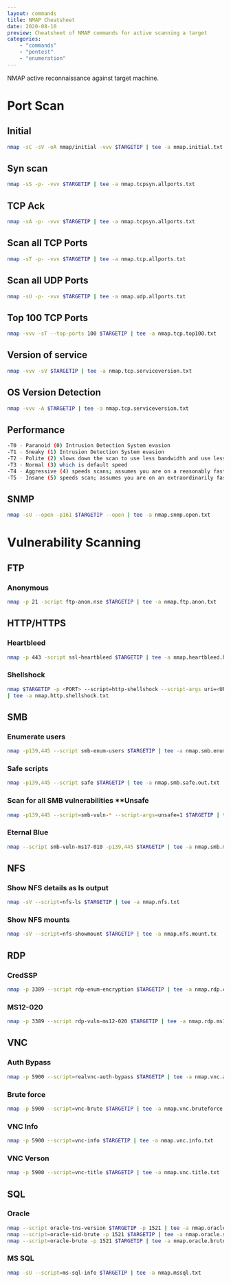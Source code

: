```yaml
---
layout: commands
title: NMAP Cheatsheet
date: 2020-08-10
preview: Cheatsheet of NMAP commands for active scanning a target
categories: 
    - "commands"
    - "pentest"
    - "enumeration"
---
```


NMAP active reconnaissance against target machine.

# Port Scan

## Initial

```bash
nmap -sC -sV -oA nmap/initial -vvv $TARGETIP | tee -a nmap.initial.txt
```

## Syn scan

```bash
nmap -sS -p- -vvv $TARGETIP | tee -a nmap.tcpsyn.allports.txt
```

## TCP Ack

```bash
nmap -sA -p- -vvv $TARGETIP | tee -a nmap.tcpsyn.allports.txt
```

## Scan all TCP Ports

```bash
nmap -sT -p- -vvv $TARGETIP | tee -a nmap.tcp.allports.txt
```

## Scan all UDP Ports

```bash
nmap -sU -p- -vvv $TARGETIP | tee -a nmap.udp.allports.txt
```

## Top 100 TCP Ports

```bash
nmap -vvv -sT --top-ports 100 $TARGETIP | tee -a nmap.tcp.top100.txt
```

## Version of service

```bash
nmap -vvv -sV $TARGETIP | tee -a nmap.tcp.serviceversion.txt
```

## OS Version Detection

```bash
nmap -vvv -A $TARGETIP | tee -a nmap.tcp.serviceversion.txt
```

## Performance

```bash
-T0 - Paranoid (0) Intrusion Detection System evasion
-T1 - Sneaky (1) Intrusion Detection System evasion
-T2 - Polite (2) slows down the scan to use less bandwidth and use less target machine resources
-T3 - Normal (3) which is default speed 
-T4 - Aggressive (4) speeds scans; assumes you are on a reasonably fast and reliable network 
-T5 - Insane (5) speeds scan; assumes you are on an extraordinarily fast network
```

## SNMP

```bash
nmap -sU --open -p161 $TARGETIP --open | tee -a nmap.snmp.open.txt
```

# Vulnerability Scanning

## FTP

### Anonymous

```bash
nmap -p 21 -script ftp-anon.nse $TARGETIP | tee -a nmap.ftp.anon.txt
```

## HTTP/HTTPS

### Heartbleed

```bash
nmap -p 443 -script ssl-heartbleed $TARGETIP | tee -a nmap.heartbleed.https.txt
```

### Shellshock

```bash
nmap $TARGETIP -p <PORT> --script=http-shellshock --script-args uri=<URI PATH> 
| tee -a nmap.http.shellshock.txt
```

## SMB

### Enumerate users

```bash
nmap -p139,445 --script smb-enum-users $TARGETIP | tee -a nmap.smb.enumusers.txt
```

### Safe scripts

```bash
nmap -p139,445 --script safe $TARGETIP | tee -a nmap.smb.safe.out.txt
```

### Scan for all SMB vulnerabilities **Unsafe

```bash
nmap -p139,445 --script=smb-vuln-* --script-args=unsafe=1 $TARGETIP | tee -a nmap.smb.vulns.txt
```

### Eternal Blue

```bash
nmap --script smb-vuln-ms17-010 -p139,445 $TARGETIP | tee -a nmap.smb.ms17-010.out.txt
```

## NFS

### Show NFS details as ls output
```bash
nmap -sV --script=nfs-ls $TARGETIP | tee -a nmap.nfs.txt
```

### Show NFS mounts

```bash
nmap -sV --script=nfs-showmount $TARGETIP | tee -a nmap.nfs.mount.tx
```

## RDP

### CredSSP

```bash
nmap -p 3389 --script rdp-enum-encryption $TARGETIP | tee -a nmap.rdp.credssp.txt
```

### MS12-020

```bash
nmap -p 3389 --script rdp-vuln-ms12-020 $TARGETIP | tee -a nmap.rdp.ms12-020.txt
```

## VNC

### Auth Bypass
```bash
nmap -p 5900 --script=realvnc-auth-bypass $TARGETIP | tee -a nmap.vnc.authbypass.txt
```

### Brute force
```bash
nmap -p 5900 --script=vnc-brute $TARGETIP | tee -a nmap.vnc.bruteforce.txt
```

### VNC Info

```bash
nmap -p 5900 --script=vnc-info $TARGETIP | tee -a nmap.vnc.info.txt
```

### VNC Verson

```bash
nmap -p 5900 --script=vnc-title $TARGETIP | tee -a nmap.vnc.title.txt
```

## SQL

### Oracle

```bash
nmap --script oracle-tns-version $TARGETIP -p 1521 | tee -a nmap.oracle.tns.txt
nmap --script=oracle-sid-brute -p 1521 $TARGETIP | tee -a nmap.oracle.sid.txt
nmap --script=oracle-brute -p 1521 $TARGETIP | tee -a nmap.oracle.brute.txt
```

### MS SQL

```bash
nmap -sU --script=ms-sql-info $TARGETIP | tee -a nmap.mssql.txt
```
